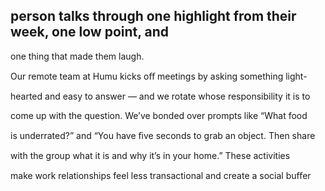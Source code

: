 ## person talks through one highlight from their week, one low point, and

one thing that made them laugh.

Our remote team at Humu kicks oﬀ meetings by asking something light-

hearted and easy to answer — and we rotate whose responsibility it is to

come up with the question. We’ve bonded over prompts like “What food

is underrated?” and “You have ﬁve seconds to grab an object. Then share

with the group what it is and why it’s in your home.” These activities

make work relationships feel less transactional and create a social buﬀer